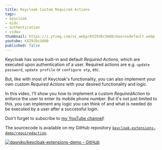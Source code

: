 ```yaml
---
title: Keycloak Custom Required Actions
tags:
- keycloak
- oidc
- authentication
- video
thumbnail: https://i.ytimg.com/vi_webp/KXZ9JDcSHU0/maxresdefault.webp
youtube: KXZ9JDcSHU0
published: false
---
```


Keycloak has some built-in and default _Required Actions_, which are executed upon authentication of a user.
Required actions are e.g. `update password`, `update profile` or `configure otp`, etc.

But, like with most of Keycloak's functionality, you can also implement your own custom _Required Actions_ with your desired functionality and logic.

In this video, I'll show you how to implement a custom _RequiredAction_ to enforce the user to enter its mobile phone number.
But it's not just limited to this, you can implement any logic you can think of and what is needed do be executed by a user after a successful login.

Don't forget to subscribe to [my YouTube channel](https://www.youtube.com/c/NikoKöbler?sub_confirmation=1)!

The sourcecode is available on my GitHub repository [`keycloak-extensions-demo/requiredaction`](https://github.com/dasniko/keycloak-extensions-demo).

[![dasniko/keycloak-extensions-demo - GitHub](https://gh-card.dev/repos/dasniko/keycloak-extensions-demo.svg)](https://github.com/dasniko/keycloak-extensions-demo)
